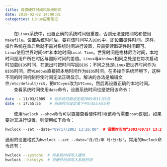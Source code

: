 ```yaml
---
title: 设置硬件时间和系统时间
date: 2019-02-02 14:00:01
categories: Linux应用笔记
---
```

&emsp;&emsp;在`Linux`系统中，设置正确的系统时间很重要，否则无法登陆网站和使用`Makefile`。设置系统时间后，要将该时间写入`BIOS`中，即设置硬件时间。这样，操作系统在重启后就不需对系统时间进行设置，只需要读取硬件时间即可。
&emsp;&emsp;`Linux`使用世界时间`GMT`和本地时间`Local Time`。世界时间是格林尼治时间，本地时间是用户所在时区与国际时间的差值。`Linux`与`Windows`相同之处是在每次启动时加载`BIOS`时间，在退出时把时间写回`BIOS`；不同之处是`Linux`把世界时间作为`BIOS`时间，而`Windows`直接把本地时间作为`BIOS`时间。在多操作系统环境下，这种不同的时间机制将使时间无法正确显示。解决的办法是编辑文件`/etc/default/rcS`，把`UTC=yes`改为`UTC=no`，然后再设置正确的本地时间。
&emsp;&emsp;查看系统时间使用`date`命令，设置系统时间也是使用该命令：

``` bash
date -s 11/03/2009  # 将系统日期设定成2009年11月3日
date -s 17:55:55    # 系统时间设定成下午5点55分55秒
```

&emsp;&emsp;使用`hwclock --show`命令可以直接查看硬件时间(该命令需要`root`权限)。如果要对其进行设置，则使用如下命令：

``` cpp
hwclock --set --date="09/17/2003 13:26:00"  # 设置时间为“2003/09/17 13:26:00”
```

通用的设置格式为`hwclock --set --date="月/日/年 时:分:秒"`。常用的`hwclock`命令还有：

``` bash
hwclock --systohc  # 将系统时间写入硬件
hwclock --hctosys  # 将硬件时间写入系统时间
```